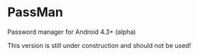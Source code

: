 PassMan
=======

Password manager for Android 4.3+ (alpha)

This version is still under construction and should not be used!
